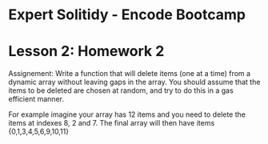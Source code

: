# Expert Solitidy - Encode Bootcamp

# Lesson 2: Homework 2

Assignement:
Write a function that will delete items (one at a time) from a dynamic array without leaving gaps in the array.
You should assume that the items to be deleted are chosen at random, and try to do this in a gas efficient manner.

For example imagine your array has 12 items and you need to delete the items at indexes 8, 2 and 7.
The final array will then have items {0,1,3,4,5,6,9,10,11}
